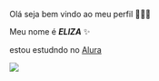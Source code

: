 Olá seja bem vindo ao meu perfil 🖤🦊✨

Meu nome é _**ELIZA**_ ✨

estou estudndo no [Alura](https://www.alura.com.br)

![](https://media.tenor.com/obcYOavUSbIAAAAi/fox-matyfoxgaming.gif)

